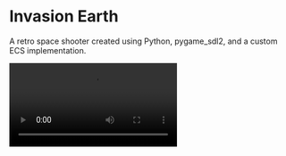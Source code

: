 Invasion Earth
==============

A retro space shooter created using Python, pygame_sdl2, and a custom ECS implementation.

![Gif of Invasion Earth Gameplay](http://i.imgur.com/BVSBjon.mp4)
